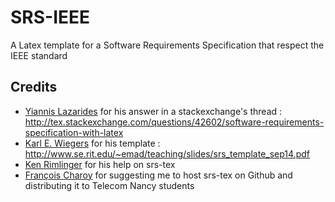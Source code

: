 SRS-IEEE
========

A Latex template for a Software Requirements Specification that respect the IEEE standard

## Credits

- [Yiannis Lazarides](http://tex.stackexchange.com/users/963/yiannis-lazarides) for his answer in a stackexchange's thread :
http://tex.stackexchange.com/questions/42602/software-requirements-specification-with-latex
- [Karl E. Wiegers](http://karlwiegers.com) for his template :
http://www.se.rit.edu/~emad/teaching/slides/srs_template_sep14.pdf
- [Ken Rimlinger](https://nurupoga.org) for his help on srs-tex
- [François Charoy](http://www.loria.fr/~charoy/) for suggesting me to host srs-tex on Github and distributing it to Telecom Nancy students
